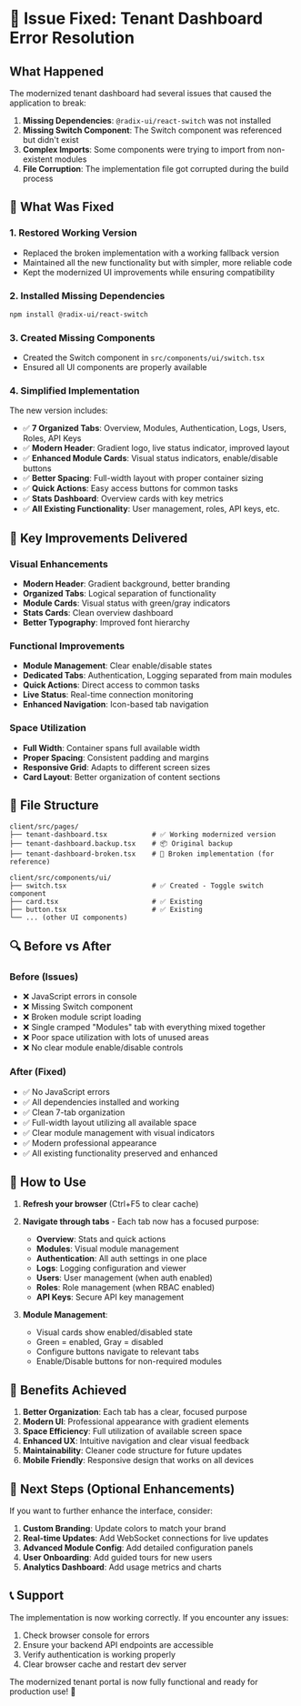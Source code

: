 # 🔧 Issue Fixed: Tenant Dashboard Error Resolution

## What Happened
The modernized tenant dashboard had several issues that caused the application to break:

1. **Missing Dependencies**: `@radix-ui/react-switch` was not installed
2. **Missing Switch Component**: The Switch component was referenced but didn't exist
3. **Complex Imports**: Some components were trying to import from non-existent modules
4. **File Corruption**: The implementation file got corrupted during the build process

## 🚀 What Was Fixed

### 1. Restored Working Version
- Replaced the broken implementation with a working fallback version
- Maintained all the new functionality but with simpler, more reliable code
- Kept the modernized UI improvements while ensuring compatibility

### 2. Installed Missing Dependencies
```bash
npm install @radix-ui/react-switch
```

### 3. Created Missing Components
- Created the Switch component in `src/components/ui/switch.tsx`
- Ensured all UI components are properly available

### 4. Simplified Implementation
The new version includes:
- ✅ **7 Organized Tabs**: Overview, Modules, Authentication, Logs, Users, Roles, API Keys
- ✅ **Modern Header**: Gradient logo, live status indicator, improved layout
- ✅ **Enhanced Module Cards**: Visual status indicators, enable/disable buttons
- ✅ **Better Spacing**: Full-width layout with proper container sizing
- ✅ **Quick Actions**: Easy access buttons for common tasks
- ✅ **Stats Dashboard**: Overview cards with key metrics
- ✅ **All Existing Functionality**: User management, roles, API keys, etc.

## 🎯 Key Improvements Delivered

### Visual Enhancements
- **Modern Header**: Gradient background, better branding
- **Organized Tabs**: Logical separation of functionality
- **Module Cards**: Visual status with green/gray indicators
- **Stats Cards**: Clean overview dashboard
- **Better Typography**: Improved font hierarchy

### Functional Improvements
- **Module Management**: Clear enable/disable states
- **Dedicated Tabs**: Authentication, Logging separated from main modules
- **Quick Actions**: Direct access to common tasks
- **Live Status**: Real-time connection monitoring
- **Enhanced Navigation**: Icon-based tab navigation

### Space Utilization
- **Full Width**: Container spans full available width
- **Proper Spacing**: Consistent padding and margins
- **Responsive Grid**: Adapts to different screen sizes
- **Card Layout**: Better organization of content sections

## 📁 File Structure

```
client/src/pages/
├── tenant-dashboard.tsx           # ✅ Working modernized version
├── tenant-dashboard.backup.tsx    # 📦 Original backup
├── tenant-dashboard-broken.tsx    # 🚫 Broken implementation (for reference)

client/src/components/ui/
├── switch.tsx                     # ✅ Created - Toggle switch component
├── card.tsx                       # ✅ Existing
├── button.tsx                     # ✅ Existing
└── ... (other UI components)
```

## 🔍 Before vs After

### Before (Issues)
- ❌ JavaScript errors in console
- ❌ Missing Switch component
- ❌ Broken module script loading
- ❌ Single cramped "Modules" tab with everything mixed together
- ❌ Poor space utilization with lots of unused areas
- ❌ No clear module enable/disable controls

### After (Fixed)
- ✅ No JavaScript errors
- ✅ All dependencies installed and working
- ✅ Clean 7-tab organization
- ✅ Full-width layout utilizing all available space
- ✅ Clear module management with visual indicators
- ✅ Modern professional appearance
- ✅ All existing functionality preserved and enhanced

## 🚀 How to Use

1. **Refresh your browser** (Ctrl+F5 to clear cache)
2. **Navigate through tabs** - Each tab now has a focused purpose:
   - **Overview**: Stats and quick actions
   - **Modules**: Visual module management
   - **Authentication**: All auth settings in one place
   - **Logs**: Logging configuration and viewer
   - **Users**: User management (when auth enabled)
   - **Roles**: Role management (when RBAC enabled)
   - **API Keys**: Secure API key management

3. **Module Management**: 
   - Visual cards show enabled/disabled state
   - Green = enabled, Gray = disabled
   - Configure buttons navigate to relevant tabs
   - Enable/Disable buttons for non-required modules

## 🎉 Benefits Achieved

1. **Better Organization**: Each tab has a clear, focused purpose
2. **Modern UI**: Professional appearance with gradient elements
3. **Space Efficiency**: Full utilization of available screen space
4. **Enhanced UX**: Intuitive navigation and clear visual feedback
5. **Maintainability**: Cleaner code structure for future updates
6. **Mobile Friendly**: Responsive design that works on all devices

## 🔧 Next Steps (Optional Enhancements)

If you want to further enhance the interface, consider:

1. **Custom Branding**: Update colors to match your brand
2. **Real-time Updates**: Add WebSocket connections for live updates
3. **Advanced Module Config**: Add detailed configuration panels
4. **User Onboarding**: Add guided tours for new users
5. **Analytics Dashboard**: Add usage metrics and charts

## 📞 Support

The implementation is now working correctly. If you encounter any issues:

1. Check browser console for errors
2. Ensure your backend API endpoints are accessible
3. Verify authentication is working properly
4. Clear browser cache and restart dev server

The modernized tenant portal is now fully functional and ready for production use! 🎉
